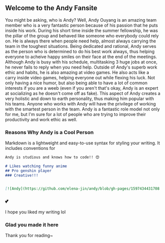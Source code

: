 ## Welcome to the Andy Fansite

You might be asking, who is Andy? Well, Andy Ouyang is an amazing team member who is a very fantastic person because of his passion that he puts inside his work. During his short time inside the summer fellowship, he was the pillar of the group and behaved like someone who everybody could rely on. He is always there when people need help, almost always carrying the team in the toughest situations. Being dedicated and rational, Andy serves as the person who is determined to do his best work always, thus helping everyone to acheive happy smiles on their face at the end of the meetings. Although Andy is busy with his schedule, multitasking 3 huge jobs at once, he never fails to reply when you need help. Outside of Andy's superb work ethic and habits, he is also amazing at video games. He also acts like a carry inside video games, helping everyone out while flexing his luck. Not only having a nice humor, but also being able to have a lot of common interests if you are a weeb (even if you aren't that's okay, Andy is an expert at socializing as he doesn't come off as fake). This aspect of Andy creates a very holistic and down to earth personality, thus making him popular with his teams. Anyone who works with Andy will have the privilege of working with the smartest person in the team. Andy is a fantastic role model not only for me, but I'm sure for a lot of people who are trying to improve their productivity and work ethic as well.

### Reasons Why Andy is a Cool Person

Markdown is a lightweight and easy-to-use syntax for styling your writing. It includes conventions for

```markdown
Andy is studious and knows how to code!! 😍

# Likes watching funny anime
## Pro genshin player
### Creative!!!


[![Andy](https://github.com/elena-jin/andy/blob/gh-pages/1597434431708.jfif](https://github.com/elena-jin)

```

### 💕

I hope you liked my writing lol

### Glad you made it here

Thank you for reading~
